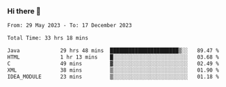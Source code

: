 ### Hi there 👋

<!--START_SECTION:waka-->

```txt
From: 29 May 2023 - To: 17 December 2023

Total Time: 33 hrs 18 mins

Java             29 hrs 48 mins  ██████████████████████▒░░   89.47 %
HTML             1 hr 13 mins    █░░░░░░░░░░░░░░░░░░░░░░░░   03.68 %
C                49 mins         ▓░░░░░░░░░░░░░░░░░░░░░░░░   02.49 %
XML              38 mins         ▒░░░░░░░░░░░░░░░░░░░░░░░░   01.90 %
IDEA_MODULE      23 mins         ▒░░░░░░░░░░░░░░░░░░░░░░░░   01.18 %
```

<!--END_SECTION:waka-->
<!--
**the-beef-calculator/the-beef-calculator** is a ✨ _special_ ✨ repository because its `README.md` (this file) appears on your GitHub profile.

Here are some ideas to get you started:

- 🔭 I’m currently working on ...
- 🌱 I’m currently learning ...
- 👯 I’m looking to collaborate on ...
- 🤔 I’m looking for help with ...
- 💬 Ask me about ...
- 📫 How to reach me: ...
- 😄 Pronouns: ...
- ⚡ Fun fact: ...
-->
